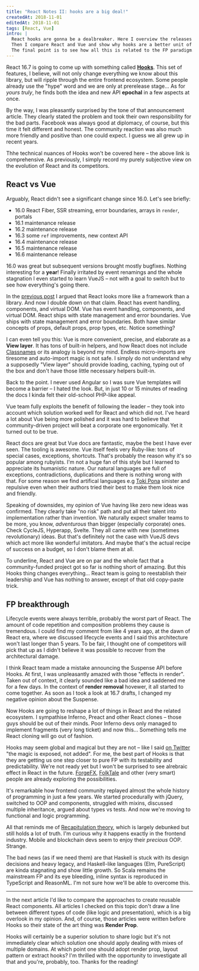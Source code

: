 ```yaml
---
title: "React Notes II: hooks are a big deal!"
createdAt: 2018-11-01
editedAt: 2018-11-01
tags: [React, Vue]
intro: |
  React hooks are gonna be a dealbreaker. Here I overview the releases of React, predatings hooks. 
  Then I compare React and Vue and show why hooks are a better unit of composition than the lifecycle events.
  The final point is to see how all this is related to the FP paradigm.
---
```


React 16.7 is going to come up with something called [**Hooks**](https://reactjs.org/docs/hooks-faq.html).
This set of features, I believe, will not only change everything we know about this library, but will
ripple through the entire frontend ecosystem. Some people already use the "hype" word and we are only
at prerelease stage... As for *yours truly*, he finds both the idea and new API **epochal** in a few aspects at once.

By the way, I was pleasantly surprised by the tone of that announcement article. They clearly stated the problem
and took their own responsibility for the bad parts. Facebook was always good at diplomacy, of course,
but this time it felt different and honest. The community reaction was also much more friendly
and positive than one could expect. I guess we all grew up in recent years.

Thhe technical nuances of Hooks won't be covered here – the above link is comprehensive. As previously,
I simply record my purely subjective view on the evolution of React and its competitors.

## React vs Vue

Arguably, React didn't see a significant change since 16.0. Let's see briefly:

* 16.0 React Fiber, SSR streaming, error boundaries, arrays in `render`, portals
* 16.1 maintenance release
* 16.2 maintenance release
* 16.3 some `ref` improvements, new context API
* 16.4 maintenance release
* 16.5 maintenance release
* 16.6 maintenance release

16.0 was great but subsequent versions brought mostly bugfixes. Nothing interesting for a **year**!
Finally irritated by event renamings and the whole stagnation I even started to learn VueJS – not
with a goal to switch but to see how everything's going there.

In the [previous post](https://paqmind.com/blog/react-notes-1/) I argued that React looks
more like a framework than a library. And now I double down on that claim.
React has event handling, components, and virtual DOM. Vue has event handling, components, and
virtual DOM. React ships with state management and error boundaries. Vue ships with state management
and error boundaries. Both have similar concepts of props, default props, prop types, etc. Notice something?

I can even tell you this: Vue is more convenient, precise, and elaborate as a **View layer**. It has
tons of built-in helpers, and how React does not include [Classnames](https://github.com/JedWatson/classnames/pulls)
or its analogy is beyond my mind. Endless micro-imports are tiresome and auto-import magic is not safe.
I simply do not understand why a supposedly "View layer" should provide loading, caching, typing out
of the box and don't have those little necessary helpers built-in.

Back to the point. I never used Angular so I was sure Vue templates will become a barrier – I hated
the look. But, in just 10 or 15 minutes of reading the docs I kinda felt their old-school PHP-like appeal.

Vue team fully exploits the benefit of following the leader – they took into account which
solution worked well for React and which did not. I've heard a lot about Vue being more
polished and it was hard to believe that community-driven project will beat a corporate one ergonomically.
Yet it turned out to be true.

React docs are great but Vue docs are fantastic, maybe the best I have ever seen. The tooling is awesome.
Vue itself feels very Ruby-like: tons of special cases, exceptions, shortcuts. That's probably the reason why it's so
popular among rubyists. I'm not a huge fan of this style but I learned to appreciate its humanistic nature.
Our natural languages are full of exceptions, contradictions, duplications and there is nothing wrong
with that. For some reason we find artifical languages e.g [Toki Pona](https://en.wikipedia.org/wiki/Toki_Pona)
sinister and repulsive even when their authors tried their best to make them look nice and friendly.

Speaking of downsides, my opinion of Vue having like zero new ideas was confirmed. They clearly take
"no risk" path and put all their talent into implementation rather than invention. We naturally expect
smaller teams to be more, you know, *adventurous* than bigger (especially corporate) ones. Check
CycleJS, Hyperapp, Svelte. They all came with new (sometimes revolutionary) ideas. But that's
definitely not the case with VueJS devs which act more like wonderful imitators. And maybe that's the
actual recipe of success on a budget, so I don't blame them at all.

To underline, React and Vue are on par and the whole fact that a community-funded project got so far
is nothing short of amazing. But this Hooks thing changes everything... React team is going to reestablish
their leadership and Vue has nothing to answer, except of that old copy-paste trick.

## FP breakthrough

Lifecycle events were always terrible, probably the worst part of React. The amount of code repetition
and composition problems they cause is tremendous. I could find my comment from like 4 years ago, at
the dawn of React era, where we discussed lifecycle events and I said this architecture won't last
longer than 5 years. To be fair, I thought one of competitors will pick that up as I didn't believe it was possible to
recover from the architectural damage.

I think React team made a mistake announcing the Suspense API before Hooks. At first, I was unpleasantly
amazed with those "effects in render". Taken out of context, it clearly sounded like a bad idea and
saddened me for a few days. In the context of **render removal** hovewer, it all started to come together.
As soon as I took a look at 16.7 drafts, I changed my negative opinion about the Suspense.

Now Hooks are going to reshape a lot of things in React and the related ecosystem.
I sympathise Inferno, Preact and other React clones – those guys should be out of their
minds. Poor Inferno devs only managed to implement fragments (very long ticket) and now this...
Something tells me React cloning will go out of fashion.

Hooks may seem global and magical but they are not – like I said [on Twitter](https://twitter.com/IvanKleshnin/status/1056127938750570497)
"the magic is exposed, not added". For me, the best part of Hooks is that they are getting us one
step closer to pure FP with its testability and predictability. We're not ready yet but I won't
be surprised to see alrebraic effect in React in the future. [ForgeFX](https://github.com/briancavalier/forgefx),
[FolkTale](https://github.com/origamitower/folktale/issues/176) and other (very smart) people are already
exploring the possibilities.

It's remarkable how frontend community replayed almost the whole history of programming in just a
few years. We started procedurally with jQuery, switched to OOP and components, struggled  with mixins,
discussed multiple inheritance, argued about types vs tests. And now we're moving to functional and
logic programming.

All that reminds me of [Recapitulation theory](https://en.wikipedia.org/wiki/Recapitulation_theory),
which is largely debunked but still holds a lot of truth. I'm curious why it happens exactly in the
frontend industry. Mobile and blockchain devs seem to enjoy their *precious* OOP. Strange.

The bad news (as if we need them) are that Haskell is stuck with its design decisions and heavy legacy,
and Haskell-like languages (Elm, PureScript) are kinda stagnating and show little growth.
So Scala remains the mainstream FP and its eye bleeding, inline syntax is reproduced in TypeScript
and ReasonML. I'm not sure how we'll be able to overcome this.

---

In the next article I'd like to compare the approaches to create reusable React components. All
articles I checked on this topic don't draw a line between different types of code (like logic and
presentation), which is a big overlook in my opinion. And, of course, those articles were written before
Hooks so their state of the art thing was **Render Prop**.

Hooks will certainly be a superior solution to share logic but it's not immediately clear
which solution one should apply dealing with mixes of multiple domains. At which point one should
adopt render prop, layout pattern or extract hooks? I'm thrilled with the opportunity to investigate
all that and you're, probably, too. Thanks for the reading!
